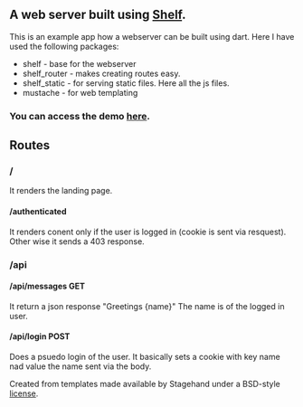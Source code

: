 ## A web server built using [Shelf](https://pub.dev/packages/shelf).

This is an example app how a webserver can be built using dart.
Here I have used the following packages:

- shelf - base for the webserver
- shelf_router - makes creating routes easy.
- shelf_static - for serving static files. Here all the js files.
- mustache - for web templating
### You can access the demo  [here](http://13.233.224.200:8080/).
## Routes

### /

It renders the landing page.

#### /authenticated

It renders conent only if the user is logged in (cookie is sent via resquest). Other wise it sends a 403 response.

### /api

#### /api/messages GET

It return a json response "Greetings {name}"
The name is of the logged in user.

#### /api/login POST

Does a psuedo login of the user. It basically sets a cookie with key name nad value the name sent via the body.

Created from templates made available by Stagehand under a BSD-style
[license](https://github.com/dart-lang/stagehand/blob/master/LICENSE).
